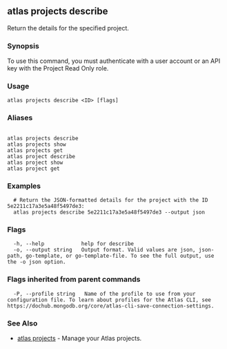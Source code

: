 ## atlas projects describe

Return the details for the specified project.


### Synopsis

To use this command, you must authenticate with a user account or an API key with the Project Read Only role.


### Usage
```
atlas projects describe <ID> [flags]
```

### Aliases
```

atlas projects describe
atlas projects show
atlas projects get
atlas project describe
atlas project show
atlas project get
```

### Examples

```
  # Return the JSON-formatted details for the project with the ID 5e2211c17a3e5a48f5497de3:
  atlas projects describe 5e2211c17a3e5a48f5497de3 --output json
```


### Flags

```
  -h, --help            help for describe
  -o, --output string   Output format. Valid values are json, json-path, go-template, or go-template-file. To see the full output, use the -o json option.

```


### Flags inherited from parent commands

```
  -P, --profile string   Name of the profile to use from your configuration file. To learn about profiles for the Atlas CLI, see https://dochub.mongodb.org/core/atlas-cli-save-connection-settings.

```

### See Also


* [atlas projects](atlas_projects.md)	- Manage your Atlas projects.



